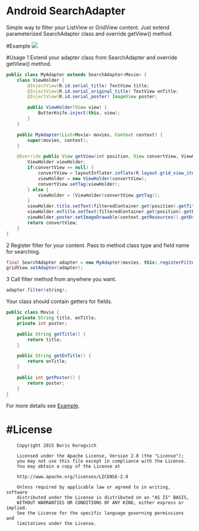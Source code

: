 # Android SearchAdapter
Simple way to filter your ListView or GridView content. Just extend parameterized SearchAdapter class and override getView() method.

#Example
![](http://i.imgur.com/WeYbnDC.gif)

#Usage
1 Extend your adapter class from SearchAdapter and override getView() method.
```Java
public class MyAdapter extends SearchAdapter<Movie> {
    class ViewHolder {
        @InjectView(R.id.serial_title) TextView title;
        @InjectView(R.id.serial_original_title) TextView enTitle;
        @InjectView(R.id.serial_poster) ImageView poster;

        public ViewHolder(View view) {
            ButterKnife.inject(this, view);
        }
    }

    public MyAdapter(List<Movie> movies, Context context) {
        super(movies, context);
    }

    @Override public View getView(int position, View convertView, ViewGroup parent) {
        ViewHolder viewHolder;
        if(convertView == null) {
            convertView = layoutInflater.inflate(R.layout.grid_view_item, null);
            viewHolder = new ViewHolder(convertView);
            convertView.setTag(viewHolder);
        } else {
            viewHolder = (ViewHolder)convertView.getTag();
        }
        viewHolder.title.setText(filteredContainer.get(position).getTitle());
        viewHolder.enTitle.setText(filteredContainer.get(position).getEnTitle());
        viewHolder.poster.setImageDrawable(context.getResources().getDrawable(filteredContainer.get(position).getPoster()));
        return convertView;
    }
}
```

2 Register filter for your content. Pass to method class type and field name for searching.
```Java
final SearchAdapter adapter = new MyAdapter(movies, this).registerFilter(Movie.class, "enTitle");
gridView.setAdapter(adapter);
```

3 Call filter method from anywhere you want.
```Java
adapter.filter(string);
```

Your class should contain getters for fields.
```Java
public class Movie {
    private String title, enTitle;
    private int poster;

    public String getTitle() {
        return title;
    }

    public String getEnTitle() {
        return enTitle;
    }

    public int getPoster() {
        return poster;
    }
}
```

For more details see [Example](https://github.com/VEINHORN/android-search-adapter/tree/master/app).

#License
===============
        Copyright 2015 Boris Korogvich
        
        Licensed under the Apache License, Version 2.0 (the "License");
        you may not use this file except in compliance with the License.
        You may obtain a copy of the License at
        
        http://www.apache.org/licenses/LICENSE-2.0
        
        Unless required by applicable law or agreed to in writing, software
        distributed under the License is distributed on an "AS IS" BASIS,
        WITHOUT WARRANTIES OR CONDITIONS OF ANY KIND, either express or implied.
        See the License for the specific language governing permissions and
        limitations under the License.
